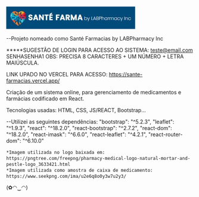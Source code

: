 ![Logo](https://raw.githubusercontent.com/karolrdg/SanteFarmacias/main/sante_proj_pic.jpg?token=GHSAT0AAAAAAB5IV2F4ADRJPGKNY5UUUFIEZC636OA)


--Projeto nomeado como Santé Farmacias by LABPharmacy Inc

*****SUGESTÃO DE LOGIN PARA ACESSO AO SISTEMA:
teste@email.com
SENHASENHA1
OBS: PRECISA 8 CARACTERES + UM NÚMERO + LETRA MAIÚSCULA.

LINK UPADO NO VERCEL PARA ACESSO: https://sante-farmacias.vercel.app/

Criação de um sistema online, para gerenciamento de medicamentos e farmácias codificado em React.

Tecnologias usadas: HTML, CSS, JS/REACT, Bootstrap...



--Utilizei as seguintes dependências:
"bootstrap": "^5.2.3",
    "leaflet": "^1.9.3",
    "react": "^18.2.0",
    "react-bootstrap": "^2.7.2",
    "react-dom": "^18.2.0",
    "react-imask": "^6.6.0",
    "react-leaflet": "^4.2.1",
    "react-router-dom": "^6.10.0"
    
    *Imagem utilizada no logo baixada em: https://pngtree.com/freepng/pharmacy-medical-logo-natural-mortar-and-pestle-logo_3633421.html
    *Imagem utilizada como amostra de caixa de medicamento: https://www.seekpng.com/ima/u2e6q8o0y3w7u2y3/
    
    

(✿◠‿◠) 

